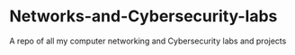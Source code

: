 # Networks-and-Cybersecurity-labs
A repo of all my computer networking and Cybersecurity labs and projects
